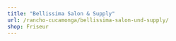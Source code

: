 ```yaml
---
title: "Bellissima Salon & Supply"
url: /rancho-cucamonga/bellissima-salon-und-supply/
shop: Friseur
---
```

